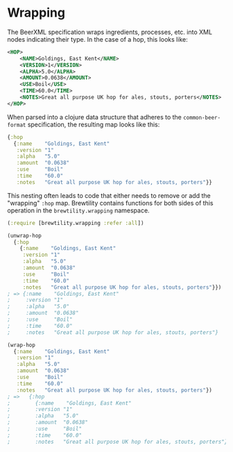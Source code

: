 # Wrapping

The BeerXML specification wraps ingredients, processes, etc. into XML nodes indicating their type.
In the case of a hop, this looks like:

```xml
<HOP>
    <NAME>Goldings, East Kent</NAME>
    <VERSION>1</VERSION>
    <ALPHA>5.0</ALPHA>
    <AMOUNT>0.0638</AMOUNT>
    <USE>Boil</USE>
    <TIME>60.0</TIME>
    <NOTES>Great all purpose UK hop for ales, stouts, porters</NOTES>
</HOP>
```

When parsed into a clojure data structure that adheres to the `common-beer-format` specification, the resulting map looks like this:

```clj
{:hop 
  {:name    "Goldings, East Kent"
   :version "1"
   :alpha   "5.0"
   :amount  "0.0638"
   :use     "Boil"
   :time    "60.0"
   :notes   "Great all purpose UK hop for ales, stouts, porters"}}
```

This nesting often leads to code that either needs to remove or add the "wrapping" `:hop` map.
Brewtility contains functions for both sides of this operation in the `brewtility.wrapping` namespace.

```clj
(:require [brewtility.wrapping :refer :all])

(unwrap-hop 
  {:hop 
    {:name    "Goldings, East Kent"
     :version "1"
     :alpha   "5.0"
     :amount  "0.0638"
     :use     "Boil"
     :time    "60.0"
     :notes   "Great all purpose UK hop for ales, stouts, porters"}})
; => {:name    "Goldings, East Kent"
;     :version "1"
;     :alpha   "5.0"
;     :amount  "0.0638"
;     :use     "Boil"
;     :time    "60.0"
;     :notes   "Great all purpose UK hop for ales, stouts, porters"}

(wrap-hop
  {:name    "Goldings, East Kent"
   :version "1"
   :alpha   "5.0"
   :amount  "0.0638"
   :use     "Boil"
   :time    "60.0"
   :notes   "Great all purpose UK hop for ales, stouts, porters"})
; =>   {:hop 
;        {:name    "Goldings, East Kent"
;        :version "1"
;        :alpha   "5.0"
;        :amount  "0.0638"
;        :use     "Boil"
;        :time    "60.0"
;        :notes   "Great all purpose UK hop for ales, stouts, porters"}}
```
